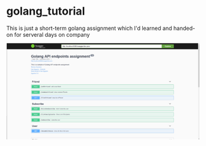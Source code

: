 # golang_tutorial

This is just a short-term golang assignment which I'd learned and handed-on for serveral days on company

<p align="center"> 
<img src="https://github.com/thehaohcm/golang_tutorial/blob/master/golang_screenshot.png">
